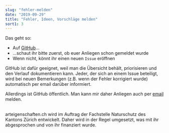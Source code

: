 ```yaml
---
slug: "fehler-melden"
date: "2019-09-29"
title: "Fehler, Ideen, Vorschläge melden"
sort1: 3
---
```


Das geht so:

- Auf [GitHub](https://github.com/FNSKtZH/ae2/issues)...
- ...schaut ihr bitte zuerst, ob euer Anliegen schon gemeldet wurde
- Wenn nicht, könnt ihr einen neuen `Issue` eröffnen

GitHub ist dafür geeignet, weil man die Übersicht behält, priorisieren und den Verlauf dokumentieren kann. Jeder, der sich an einem Issue beteiligt, wird bei neuen Bemerkungen (z.B. wenn der Fehler korrigiert wurde) automatisch per email darüber informiert.

Allerdings ist GitHub öffentlich. Man kann mir daher Anliegen auch per [email](mailto:alex@gabriel-software.ch) melden.<br/><br/>

arteigenschaften.ch wird im Auftrag der Fachstelle Naturschutz des Kantons Zürich entwickelt. Daher wird in der Regel umgesetzt, was mit ihr abgesprochen und von ihr finanziert wurde.
